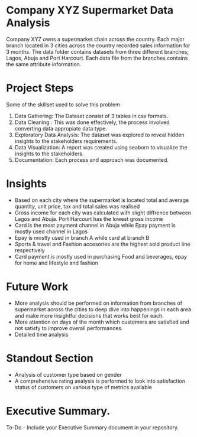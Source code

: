 

# Company XYZ Supermarket Data Analysis


Company XYZ owns a supermarket chain across the country. Each major branch located in 3 cities across the country recorded sales information for 3 months. The data folder contains datasets from three different branches; Lagos, Abuja and Port Harcourt. Each data file from the branches contains the same attribute information.

# Project Steps


Some of the skillset used to solve this problem
1) Data Gathering: The Dataset consist of 3 tables in csv formats.
2) Data Cleaning : This was done effectively, the process involved converting data appropiate data type.
3) Exploratory Data Analysis: The dataset was explored to reveal hidden insights to the stakeholders requirements.
4) Data Visualization: A report was created using seaborn to visualize the insights to the stakeholders.
5) Documentation: Each process and approach was documented.

# Insights

-   Based on each city where the supermarket is located total and average quantity, unit price, tax and total sales was realised
-   Gross income for each city was calculated with slight diffrence between Lagos and Abuja. Port Harcourt has the lowest gross income
-   Card is the most payment channel in Abuja while Epay payment is mostly used channel in Lagos
-   Epay is mostly used in branch A while card at branch B
-   Sports & travel and Fashion accesories are the highest sold product line respectively
-   Card payment is mostly used in purchasing Food and beverages, epay for home and lifestyle and fashion

# Future Work
	
- More analysis should be performed on information from branches of supermarket across the cities to deep dive into happenings in each area and make more insightful decisions that works best for each.
- More attention on days of the month which customers are satisfied and not satisfy to improve overall performances.
- Detailed time analysis

# Standout Section


- Analysis of customer type based on gender
- A comprehensive rating analysis is performed to look into satisfaction status of customers on various type of metrics available


# Executive Summary.

To-Do - Include your Executive Summary document in your repository.
